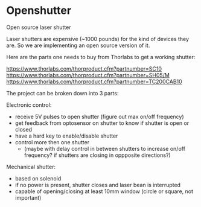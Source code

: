 # Openshutter
Open source laser shutter


Laser shutters are expensive (~1000 pounds) for the kind of devices they are. So we are implementing an open source version of it.

Here are the parts one needs to buy from Thorlabs to get a working shutter:

https://www.thorlabs.com/thorproduct.cfm?partnumber=SC10  
https://www.thorlabs.com/thorproduct.cfm?partnumber=SH05/M  
https://www.thorlabs.com/thorproduct.cfm?partnumber=TC200CAB10  

The project can be broken down into 3 parts:

Electronic control:
 - receive 5V pulses to open shutter (figure out max on/off frequency)
 - get feedback from optosensor on shutter to know if shutter is open or closed
 - have a hard key to enable/disable shutter
 - control more then one shutter 
   - (maybe with delay control in between shutters to increase on/off frequency? if shutters are closing in oppposite directions?)
 
Mechanical shutter:

- based on solenoid
- if no power is present, shutter closes and laser bean is interrupted
- capable of opening/closing at least 10mm window (circle or square, not important)

